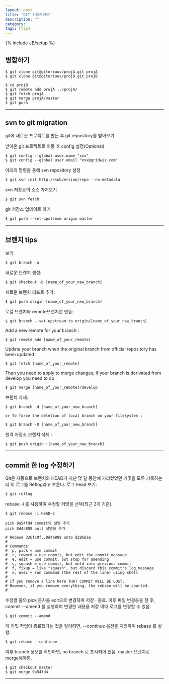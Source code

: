 ```yaml
---
layout: post
title: "GIT 사용가이드"
description: ""
category: 
tags: [tip]
---
```

{% include JB/setup %}

## 병합하기
	$ git clone git@gitorious/projA.git projA
	$ git clone git@gitorious/projB.git projB
	
	$ cd projB
	$ git remote add projA ../projA/
	$ git fetch projA
	$ git merge projA/master
	$ git push

---------------------------

## svn to git migration

git에 새로운 프로젝트를 만든 후 git repository를 받아오기

받아온 git 프로젝트로 이동 후 config 설정(Optional)

	$ git config --global user.name "xxx"
	$ git config --global user.email "xxx@gridwiz.com"
	
아래의 명령을 통해 svn repository 설정

	$ git svn init http://subversion/repo --no-metadata
	
svn 저장소의 소스 가져오기

	$ git svn fetch
	
git 저장소 업데이트 하기

	$ git push --set-upstream origin master

---------------------------

## 브랜치 tips

보기:

	$ git branch -a


새로운 브렌치 생성:

	$ git checkout -b [name_of_your_new_branch]


새로운 브랜치 리포트 추가:

	$ git push origin [name_of_your_new_branch]

로컬 브랜치와 remote브랜치간 연동:

	$ git branch --set-upstream-to origin/[name_of_your_new_branch]

Add a new remote for your branch :

	$ git remote add [name_of_your_remote] 

Update your branch when the original branch from official repository has been updated :

	$ git fetch [name_of_your_remote]

Then you need to apply to merge changes, if your branch is derivated from develop you need to do :

	$ git merge [name_of_your_remote]/develop

브렌치 삭제:

	$ git branch -d [name_of_your_new_branch]

	or To force the deletion of local branch on your filesystem :

	$ git branch -D [name_of_your_new_branch]

원격 저장소 브렌치 삭제 :

	$ git push origin :[name_of_your_new_branch]

---------------------------

## commit 한 log 수정하기

Git은 자동으로 브랜치와 HEAD가 지난 몇 달 동안에 가리켰었던 커밋을 모두 기록하는데 이 로그를 Reflog라고 부른다.
로그 head 보기:

	$ git reflog

rebase -i 를 사용하여 수정할 커밋을 선택(최근 2개 기준).

	$ git rebase -i HEAD~2

	pick 9a54fd4 commit의 설명 추가
	pick 0d4a808 pull 설명을 추가

	# Rebase 326fc9f..0d4a808 onto d286baa
	#
	# Commands:
	#  p, pick = use commit
	#  r, reword = use commit, but edit the commit message
	#  e, edit = use commit, but stop for amending
	#  s, squash = use commit, but meld into previous commit
	#  f, fixup = like "squash", but discard this commit's log message
	#  x, exec = run command (the rest of the line) using shell
	#
	# If you remove a line here THAT COMMIT WILL BE LOST.
	# However, if you remove everything, the rebase will be aborted.
	#

수정할 줄의 pick 문자를 edit으로 변경하여 저장 · 종료. 
이후 파일 변경등을 한 후, commit --amend 를 실행하여 변경한 내용을 저장
이때 로그를 변경할 수 있음.

	$ git commit --amend

이 커밋 작업이 종료했다는 것을 알리려면, --continue 옵션을 지정하여 rebase 를 실행.

	$ git rebase --continue


이후 branch 정보를 확인하면, no branch 로 표시되어 있음.
master 브렌치로 merge해야함.

	$ git checkout master 
	$ git merge 9a54fd4

---------------------------

